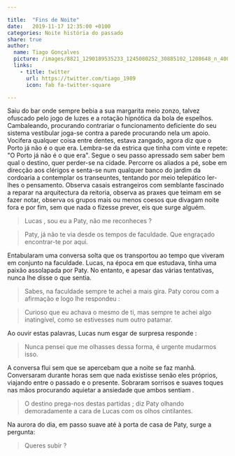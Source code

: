 ```yaml
---

title:  "Fins de Noite"
date:   2019-11-17 12:35:00 +0100
categories: Noite história do passado
share: true
author:
  name: Tiago Gonçalves
  picture: /images/8821_1290189535233_1245080252_30885102_1208648_n_400x400.jpg
  links:
    - title: twitter
      url: https://twitter.com/tiago_1989
      icon: fab fa-twitter-square

---
```



Saiu do bar onde sempre bebia a sua margarita meio zonzo, talvez ofuscado pelo jogo de luzes e a rotação hipnótica da bola de espelhos. Cambaleando, procurando contrariar o funcionamento deficiente do seu sistema vestibular joga-se contra a parede procurando nela um apoio.
Vocifera qualquer coisa entre dentes, estava zangado, agora diz que o Porto já não é o que era.
Lembra-se da estrica que tinha com vinte e repete: "O Porto já não é o que era".
Segue o seu passo apressado sem saber bem qual o destino, quer perder-se na cidade. Percorre os aliados a pé, sobe em direcção aos clérigos e senta-se num qualquer banco do jardim da cordoaria a contemplar os transeuntes, tentando por meio telepático ler-lhes o pensamento.
Observa casais estrangeiros com semblante fascinado a reparar na arquitectura da reitoria, observa as praxes que teimam em se fazer notar, observa os grupos mais ou menos coesos que divagam noite fora e por fim, sem que nada o fizesse prever, eis que surge alguém.
> Lucas , sou eu a Paty, não me reconheces ?

> Paty, já não te via desde os tempos de faculdade. Que engraçado encontrar-te por aqui.

Entabularam uma conversa solta que os transportou ao tempo que viveram em conjunto na faculdade. Lucas, na época em que estudava, tinha uma paixão assolapada por Paty. No entanto, e apesar das várias tentativas, nunca lhe disse o que sentia.

> Sabes, na faculdade sempre te achei a mais gira.
Paty corou com a afirmação e logo lhe respondeu :

> Curioso que eu achava o mesmo de ti, mas sempre te achei algo inatingível, como se estivesses num outro patamar.

Ao ouvir estas palavras, Lucas num esgar de surpresa responde :

> Nunca pensei que me olhasses dessa forma, é urgente mudarmos isso.

A conversa flui sem que se apercebam que a noite se faz manhã. Conversaram durante horas sem que nada existisse senão eles próprios, viajando entre o passado e o presente. Sobraram sorrisos e suaves toques nas mãos procurando aquietar a ansiedade que ambos sentiam .

> O destino prega-nos destas partidas ; diz Paty olhando demoradamente a cara de Lucas com os olhos cintilantes.


Na aurora do dia, em passo suave até à porta de casa de Paty, surge a pergunta:
> Queres subir ?
